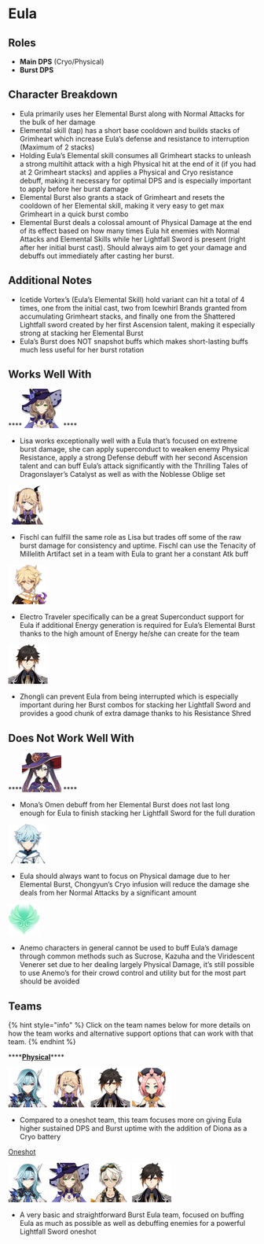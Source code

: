 # Eula

## **Roles**

* **Main DPS** \(Cryo/Physical\)
* **Burst DPS**

## **Character Breakdown**

* Eula primarily uses her Elemental Burst along with Normal Attacks for the bulk of her damage
* Elemental skill \(tap\) has a short base cooldown and builds stacks of Grimheart which increase Eula’s defense and resistance to interruption \(Maximum of 2 stacks\)
* Holding Eula’s Elemental skill consumes all Grimheart stacks to unleash a strong multihit attack with a high Physical hit at the end of it \(if you had at 2 Grimheart stacks\) and applies a Physical and Cryo resistance debuff, making it necessary for optimal DPS and is especially important to apply before her burst damage
* Elemental Burst also grants a stack of Grimheart and resets the cooldown of her Elemental skill, making it very easy to get max Grimheart in a quick burst combo
* Elemental Burst deals a colossal amount of Physical Damage at the end of its effect based on how many times Eula hit enemies with Normal Attacks and Elemental Skills while her Lightfall Sword is present \(right after her initial burst cast\). Should always aim to get your damage and debuffs out immediately after casting her burst.

## **Additional Notes**

* Icetide Vortex’s \(Eula’s Elemental Skill\) hold variant can hit a total of 4 times, one from the initial cast, two from Icewhirl Brands granted from accumulating Grimheart stacks, and finally one from the Shattered Lightfall sword created by her first Ascension talent, making it especially strong at stacking her Elemental Burst
* Eula’s Burst does NOT snapshot buffs which makes short-lasting buffs much less useful for her burst rotation

## **Works Well With**

\*\*\*\*![](../../.gitbook/assets/ui_avataricon_lisa.png) ****

* Lisa works exceptionally well with a Eula that’s focused on extreme burst damage, she can apply superconduct to weaken enemy Physical Resistance, apply a strong Defense debuff with her second Ascension talent and can buff Eula’s attack significantly with the Thrilling Tales of Dragonslayer’s Catalyst as well as with the Noblesse Oblige set

![](../../.gitbook/assets/ui_avataricon_fischl.png) 

* Fischl can fulfill the same role as Lisa but trades off some of the raw burst damage for consistency and uptime. Fischl can use the Tenacity of Millelith Artifact set in a team with Eula to grant her a constant Atk buff

![](../../.gitbook/assets/ui_avataricon_aether_electro.png) 

* Electro Traveler specifically can be a great Superconduct support for Eula if additional Energy generation is required for Eula’s Elemental Burst thanks to the high amount of Energy he/she can create for the team

![](../../.gitbook/assets/ui_avataricon_zhongli.png) 

* Zhongli can prevent Eula from being interrupted which is especially important during her Burst combos for stacking her Lightfall Sword and provides a good chunk of extra damage thanks to his Resistance Shred

## **Does Not Work Well With**

\*\*\*\*![](../../.gitbook/assets/ui_avataricon_mona.png) ****

* Mona’s Omen debuff from her Elemental Burst does not last long enough for Eula to finish stacking her Lightfall Sword for the full duration

![](../../.gitbook/assets/ui_avataricon_chongyun.png) 

* Eula should always want to focus on Physical damage due to her Elemental Burst, Chongyun’s Cryo infusion will reduce the damage she deals from her Normal Attacks by a significant amount

![](../../.gitbook/assets/element_anemo.webp) 

* Anemo characters in general cannot be used to buff Eula’s damage through common methods such as Sucrose, Kazuha and the Viridescent Venerer set due to her dealing largely Physical Damage, it’s still possible to use Anemo’s for their crowd control and utility but for the most part should be avoided

## **Teams**

{% hint style="info" %}
Click on the team names below for more details on how the team works and alternative support options that can work with that team.
{% endhint %}

\*\*\*\*[**Physical**](../../teams/physical.md)\*\*\*\*

![](../../.gitbook/assets/ui_avataricon_eula.png) ![](../../.gitbook/assets/ui_avataricon_fischl.png) ![](../../.gitbook/assets/ui_avataricon_zhongli.png) ![](../../.gitbook/assets/ui_avataricon_diona.png) 

* Compared to a oneshot team, this team focuses more on giving Eula higher sustained DPS and Burst uptime with the addition of Diona as a Cryo battery

[Oneshot](../../teams/other/oneshot.md)

![](../../.gitbook/assets/ui_avataricon_eula.png) ![](../../.gitbook/assets/ui_avataricon_lisa.png) ![](../../.gitbook/assets/ui_avataricon_bennett.png) ![](../../.gitbook/assets/ui_avataricon_zhongli.png) 

* A very basic and straightforward Burst Eula team, focused on buffing Eula as much as possible as well as debuffing enemies for a powerful Lightfall Sword oneshot

